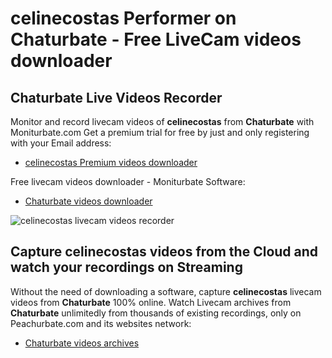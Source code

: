 # celinecostas Performer on Chaturbate - Free LiveCam videos downloader

## Chaturbate Live Videos Recorder

Monitor and record livecam videos of **celinecostas** from **Chaturbate** with Moniturbate.com
Get a premium trial for free by just and only registering with your Email address:
* [celinecostas Premium videos downloader](https://moniturbate.com/request-demo-licence-key.html)

Free livecam videos downloader - Moniturbate Software:
* [Chaturbate videos downloader](https://moniturbate.com/moniturbate-download-software.html)

![celinecostas livecam videos recorder](https://peachurnet.com/templates/moniturbate-software.png)


## Capture celinecostas videos from the Cloud and watch your recordings on Streaming

Without the need of downloading a software, capture **celinecostas** livecam videos from **Chaturbate** 100% online.
Watch Livecam archives from **Chaturbate** unlimitedly from thousands of existing recordings, only on Peachurbate.com and its websites network:
* [Chaturbate videos archives](https://peachurnet.com/)